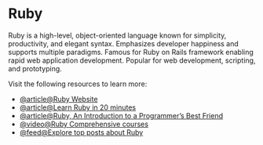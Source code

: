 # Ruby

Ruby is a high-level, object-oriented language known for simplicity, productivity, and elegant syntax. Emphasizes developer happiness and supports multiple paradigms. Famous for Ruby on Rails framework enabling rapid web application development. Popular for web development, scripting, and prototyping.

Visit the following resources to learn more:

- [@article@Ruby Website](https://www.ruby-lang.org/en/)
- [@article@Learn Ruby in 20 minutes](https://www.ruby-lang.org/en/documentation/quickstart/)
- [@article@Ruby, An Introduction to a Programmer’s Best Friend](https://thenewstack.io/ruby-a-programmers-best-friend/)
- [@video@Ruby Comprehensive courses](https://www.youtube.com/playlist?list=PL_EzhIKp343lBMH4UuklrMRL_WkilGoXe)
- [@feed@Explore top posts about Ruby](https://app.daily.dev/tags/ruby?ref=roadmapsh)